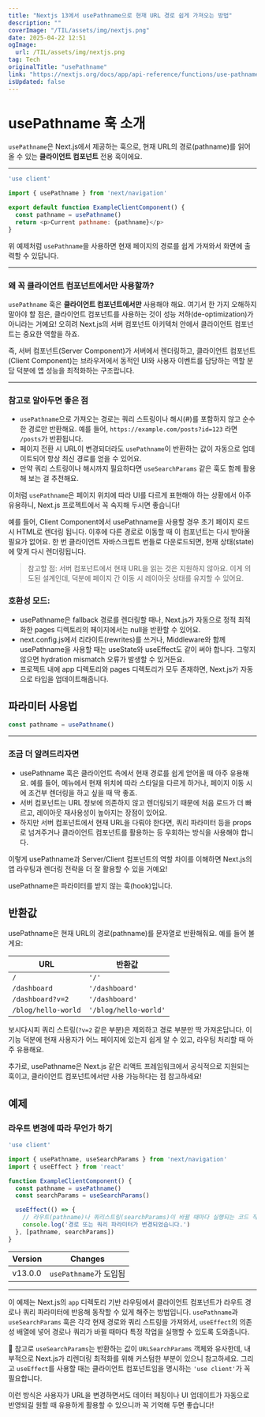 ```yaml
---
title: "Nextjs 13에서 usePathname으로 현재 URL 경로 쉽게 가져오는 방법"
description: ""
coverImage: "/TIL/assets/img/nextjs.png"
date: 2025-04-22 12:51
ogImage: 
  url: /TIL/assets/img/nextjs.png
tag: Tech
originalTitle: "usePathname"
link: "https://nextjs.org/docs/app/api-reference/functions/use-pathname"
isUpdated: false
---
```



# usePathname 훅 소개

`usePathname`은 Next.js에서 제공하는 훅으로, 현재 URL의 경로(pathname)를 읽어올 수 있는 **클라이언트 컴포넌트** 전용 훅이에요.

---

```js
'use client'

import { usePathname } from 'next/navigation'

export default function ExampleClientComponent() {
  const pathname = usePathname()
  return <p>Current pathname: {pathname}</p>
}
```

위 예제처럼 `usePathname`을 사용하면 현재 페이지의 경로를 쉽게 가져와서 화면에 출력할 수 있답니다.

---

### 왜 꼭 클라이언트 컴포넌트에서만 사용할까?

`usePathname` 훅은 **클라이언트 컴포넌트에서만** 사용해야 해요. 여기서 한 가지 오해하지 말아야 할 점은, 클라이언트 컴포넌트를 사용하는 것이 성능 저하(de-optimization)가 아니라는 거예요! 오히려 Next.js의 서버 컴포넌트 아키텍처 안에서 클라이언트 컴포넌트는 중요한 역할을 하죠.

즉, 서버 컴포넌트(Server Component)가 서버에서 렌더링하고, 클라이언트 컴포넌트(Client Component)는 브라우저에서 동적인 UI와 사용자 이벤트를 담당하는 역할 분담 덕분에 앱 성능을 최적화하는 구조랍니다.

---

### 참고로 알아두면 좋은 점

- `usePathname`으로 가져오는 경로는 쿼리 스트링이나 해시(#)를 포함하지 않고 순수한 경로만 반환해요. 예를 들어, `https://example.com/posts?id=123` 라면 `/posts`가 반환됩니다.
- 페이지 전환 시 URL이 변경되더라도 `usePathname`이 반환하는 값이 자동으로 업데이트되어 항상 최신 경로를 얻을 수 있어요.
- 만약 쿼리 스트링이나 해시까지 필요하다면 `useSearchParams` 같은 훅도 함께 활용해 보는 걸 추천해요.

이처럼 `usePathname`은 페이지 위치에 따라 UI를 다르게 표현해야 하는 상황에서 아주 유용하니, Next.js 프로젝트에서 꼭 숙지해 두시면 좋습니다!

<!-- TIL 수평 -->
<ins class="adsbygoogle"
     style="display:block"
     data-ad-client="ca-pub-4877378276818686"
     data-ad-slot="1549334788"
     data-ad-format="auto"
     data-full-width-responsive="true"></ins>
<script>
(adsbygoogle = window.adsbygoogle || []).push({});
</script>

예를 들어, Client Component에서 usePathname을 사용할 경우 초기 페이지 로드 시 HTML로 렌더링 됩니다. 이후에 다른 경로로 이동할 때 이 컴포넌트는 다시 받아올 필요가 없어요. 한 번 클라이언트 자바스크립트 번들로 다운로드되면, 현재 상태(state)에 맞게 다시 렌더링됩니다.

> 참고할 점:
서버 컴포넌트에서 현재 URL을 읽는 것은 지원하지 않아요. 이게 의도된 설계인데, 덕분에 페이지 간 이동 시 레이아웃 상태를 유지할 수 있어요.

### 호환성 모드:
- usePathname은 fallback 경로를 렌더링할 때나, Next.js가 자동으로 정적 최적화한 pages 디렉토리의 페이지에서는 null을 반환할 수 있어요.
- next.config.js에서 리라이트(rewrites)를 쓰거나, Middleware와 함께 usePathname을 사용할 때는 useState와 useEffect도 같이 써야 합니다. 그렇지 않으면 hydration mismatch 오류가 발생할 수 있거든요.
- 프로젝트 내에 app 디렉토리와 pages 디렉토리가 모두 존재하면, Next.js가 자동으로 타입을 업데이트해줍니다.

## 파라미터 사용법

```js
const pathname = usePathname()
```

---

### 조금 더 알려드리자면

- usePathname 훅은 클라이언트 측에서 현재 경로를 쉽게 얻어올 때 아주 유용해요. 예를 들어, 메뉴에서 현재 위치에 따라 스타일을 다르게 하거나, 페이지 이동 시에 조건부 렌더링을 하고 싶을 때 딱 좋죠.
- 서버 컴포넌트는 URL 정보에 의존하지 않고 렌더링되기 때문에 처음 로드가 더 빠르고, 레이아웃 재사용성이 높아지는 장점이 있어요.
- 하지만 서버 컴포넌트에서 현재 URL을 다뤄야 한다면, 쿼리 파라미터 등을 props로 넘겨주거나 클라이언트 컴포넌트를 활용하는 등 우회하는 방식을 사용해야 합니다.

이렇게 usePathname과 Server/Client 컴포넌트의 역할 차이를 이해하면 Next.js의 앱 라우팅과 렌더링 전략을 더 잘 활용할 수 있을 거예요!

<!-- TIL 수평 -->
<ins class="adsbygoogle"
     style="display:block"
     data-ad-client="ca-pub-4877378276818686"
     data-ad-slot="1549334788"
     data-ad-format="auto"
     data-full-width-responsive="true"></ins>
<script>
(adsbygoogle = window.adsbygoogle || []).push({});
</script>

usePathname은 파라미터를 받지 않는 훅(hook)입니다.

## 반환값

usePathname은 현재 URL의 경로(pathname)를 문자열로 반환해줘요. 예를 들어 볼게요:

| URL                | 반환값           |
|--------------------|------------------|
| `/`                | `'/'`            |
| `/dashboard`       | `'/dashboard'`   |
| `/dashboard?v=2`   | `'/dashboard'`   |
| `/blog/hello-world`| `'/blog/hello-world'` |

보시다시피 쿼리 스트링(`?v=2` 같은 부분)은 제외하고 경로 부분만 딱 가져온답니다. 이 기능 덕분에 현재 사용자가 어느 페이지에 있는지 쉽게 알 수 있고, 라우팅 처리할 때 아주 유용해요.

추가로, usePathname은 Next.js 같은 리액트 프레임워크에서 공식적으로 지원되는 훅이고, 클라이언트 컴포넌트에서만 사용 가능하다는 점 참고하세요!

<!-- TIL 수평 -->
<ins class="adsbygoogle"
     style="display:block"
     data-ad-client="ca-pub-4877378276818686"
     data-ad-slot="1549334788"
     data-ad-format="auto"
     data-full-width-responsive="true"></ins>
<script>
(adsbygoogle = window.adsbygoogle || []).push({});
</script>

## 예제

### 라우트 변경에 따라 무언가 하기

```js
'use client'

import { usePathname, useSearchParams } from 'next/navigation'
import { useEffect } from 'react'

function ExampleClientComponent() {
  const pathname = usePathname()
  const searchParams = useSearchParams()

  useEffect(() => {
    // 라우트(pathname)나 쿼리스트링(searchParams)이 바뀔 때마다 실행되는 코드 작성
    console.log('경로 또는 쿼리 파라미터가 변경되었습니다.')
  }, [pathname, searchParams])
}
```

| Version  | Changes               |
|----------|-----------------------|
| v13.0.0  | `usePathname`가 도입됨 |

---

이 예제는 Next.js의 `app` 디렉토리 기반 라우팅에서 클라이언트 컴포넌트가 라우트 경로나 쿼리 파라미터에 반응해 동작할 수 있게 해주는 방법입니다. `usePathname`과 `useSearchParams` 훅은 각각 현재 경로와 쿼리 스트링을 가져와서, `useEffect`의 의존성 배열에 넣어 경로나 쿼리가 바뀔 때마다 특정 작업을 실행할 수 있도록 도와줍니다.

🚀 참고로 `useSearchParams`는 반환하는 값이 `URLSearchParams` 객체와 유사한데, 내부적으로 Next.js가 리렌더링 최적화를 위해 커스텀한 부분이 있으니 참고하세요. 그리고 `useEffect`를 사용할 때는 클라이언트 컴포넌트임을 명시하는 `'use client'`가 꼭 필요합니다.

이런 방식은 사용자가 URL을 변경하면서도 데이터 페칭이나 UI 업데이트가 자동으로 반영되길 원할 때 유용하게 활용할 수 있으니까 꼭 기억해 두면 좋습니다!